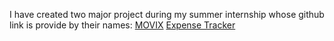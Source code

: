 I have created two major project during my summer internship whose github link is provide by their names:
[MOVIX](https://github.com/DharmaBagadia004/Movix)
[Expense Tracker](https://github.com/DharmaBagadia004/Expense-Tracker)
